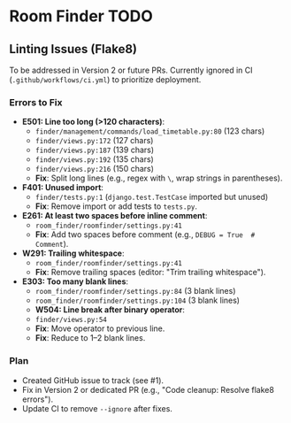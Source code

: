 # Room Finder TODO

## Linting Issues (Flake8)
To be addressed in Version 2 or future PRs. Currently ignored in CI (`.github/workflows/ci.yml`) to prioritize deployment.

### Errors to Fix
- **E501: Line too long (>120 characters)**:
  - `finder/management/commands/load_timetable.py:80` (123 chars)
  - `finder/views.py:172` (127 chars)
  - `finder/views.py:187` (139 chars)
  - `finder/views.py:192` (135 chars)
  - `finder/views.py:216` (150 chars)
  - **Fix**: Split long lines (e.g., regex with `\`, wrap strings in parentheses).
- **F401: Unused import**:
  - `finder/tests.py:1` (`django.test.TestCase` imported but unused)
  - **Fix**: Remove import or add tests to `tests.py`.
- **E261: At least two spaces before inline comment**:
  - `room_finder/roomfinder/settings.py:41`
  - **Fix**: Add two spaces before comment (e.g., `DEBUG = True  # Comment`).
- **W291: Trailing whitespace**:
  - `room_finder/roomfinder/settings.py:41`
  - **Fix**: Remove trailing spaces (editor: "Trim trailing whitespace").
- **E303: Too many blank lines**:
  - `room_finder/roomfinder/settings.py:84` (3 blank lines)
  - `room_finder/roomfinder/settings.py:104` (3 blank lines)
  - **W504: Line break after binary operator**:
  - `finder/views.py:54`
  - **Fix**: Move operator to previous line.
  - **Fix**: Reduce to 1–2 blank lines.

### Plan
- Created GitHub issue to track (see #1).
- Fix in Version 2 or dedicated PR (e.g., "Code cleanup: Resolve flake8 errors").
- Update CI to remove `--ignore` after fixes.